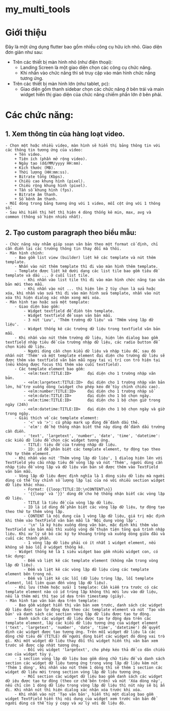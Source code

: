 # my_multi_tools

# Giới thiệu
Đây là một ứng dụng flutter bao gồm nhiều công cụ hữu ích nhỏ.
Giao diện đơn giản như sau:
- Trên các thiết bị màn hình nhỏ (như điện thoại):
    + Landing Screen là một giao diện chọn các công cụ chức năng.
    + Khi nhấn vào chức năng thì sẽ truy cập vào màn hình chức năng tương ứng.
- Trên các thiết bị màn hình lớn (như tablet, pc):
    + Giao diện gồm thanh sidebar chọn các chức năng ở bên trái và main widget hiển thị giao diện của chức năng chiếm phần lớn ở bên phải.

# Các chức năng:

## 1. Xem thông tin của hàng loạt video.
    - Chọn một hoặc nhiều video, màn hình sẽ hiển thị bảng thông tin với các thông tin tương ứng của video:
        + Tên video.
        + Tiện ích (phần mở rộng video).
        + Ngày tạo (dd/MM/yyyy HH:mm).
        + Kích thước (MB).
        + Thời lượng (HH:mm:ss).
        + Bitrate tổng (Kbps).
        + Chiều cao khung hình (pixel).
        + Chiều rộng khung hình (pixel).
        + Tần số khung hình (fps).
        + Bitrate âm thanh.
        + Số kênh âm thanh.
    - Mỗi dòng trong bảng tương ứng với 1 video, mỗi cột ứng với 1 thông số.
    - Sau khi hiển thị hết thì hiện 4 dòng thống kê min, max, avg và common (thông số hiện nhiều nhất).

## 2. Tạo custom paragraph theo biểu mẫu:
    - Chức năng này nhằm giúp soạn văn bản theo một format cố định, chỉ cần điền lại các trường thông tin thay đổi mà thôi.
    - Màn hình chính:
        - Bao gồm list view (builder) liệt kê các template và nút thêm template.
        - Nhấn vào nút thêm template thì đi vào màn hình thêm template.
        - Template được liệt kê dưới dạng các list tile bao gồm tiêu đề template và dấu ... ở cuối list tile.
            - Khi nhấn vào list tile thì đi vào màn hình chức năng tạo văn bản mới theo mẫu.
            - Khi nhấn vào nút ... thì hiện lên 2 tùy chọn là sửa hoặc xóa, khi nhấn vào sửa thì đi vào màn hình sửa template, nhấn vào nút xóa thì hiện dialog xác nhận xong mới xóa.
    - Màn hình tạo hoặc sửa một template:
        - Giao diện bao gồm:
            - Widget textfield để điền tên template.
            - Widget textfield để soạn vản bản mẫu.
            - 3 nút 'Lưu', 'Thêm trường dữ liệu' và 'THêm vòng lặp dữ liệu'.
            - Widget thống kê các trường dữ liệu trong textfield văn bản mẫu.
        - Khi nhấn vào nút thêm trường dữ liệu, hiện lên dialog bao gồm textfield nhập tiêu đề của trường nhập dữ liệu, các radio button để chọn kiểu dữ liệu. 
            - Người dùng cần chọn kiểu dữ liệu và nhập tiêu đề, sau đó nhấn nút 'Thêm' và một template element đại diện cho trường dữ liệu sẽ được thêm vào textfield văn bản mẫu ngay tại vị trí con trỏ hiện tại (nếu không được focus thì thêm vào cuối textfield).
        - Các template element bao gồm:
            - <elm:text:TITLE:ID>       đại diện cho 1 trường nhập văn bản.
            - <elm:largetext:TITLE:ID>  đại diện cho 1 trường nhập văn bản lớn, hỗ trợ xuống dòng (widget cho phép kéo để tùy chỉnh chiều cao).
            - <elm:number:TITLE:ID>     đại diện cho 1 trường nhập số
            - <elm:date:TITLE:ID>       đại diện cho 1 bộ chọn ngày.
            - <elm:time:TITLE:ID>       đại diện cho 1 bộ chọn giờ trong ngày (24h) 
            - <elm:datetime:TITLE:ID>   đại diện cho 1 bộ chọn ngày và giờ trong ngày.
        - Giải thích về các template element:
            - '<' và '>': cú pháp mark up đùng để đánh dấu thẻ.
            - 'elm': để hệ thống nhận biết thẻ này dùng để đánh dấu trường cần điền.
            - 'text', 'largetext', 'number', 'date', 'time', 'datetime': các kiểu dữ liệu để chọn các widget tương ứng.
            - TITLE: tiêu đề của trường nhập dữ liệu.
            - ID: id để phân biệt các template element, tự động tạo theo thứ tự thêm element.
        - Khi nhấn vào nút 'Thêm vòng lặp dữ liệu', 1 dialog hiện lên với TextField yêu cầu nhập tiêu đề vòng lặp và nút 'Thêm', người dùng cần nhập tiêu đề vòng lặp và dữ liệu văn bản sẽ được thêm vào TextField văn bản mẫu.
        - Vòng lặp dữ liệu được định nghĩa là 1 dòng siêu dữ liệu mà người dùng có thể tùy chỉnh số lượng lặp lại của nó với nhiều section widget dữ liệu khác nhau.
            - Format: {{loop:TITLE:ID:\nCONTENT\n}}
            - '{{loop' và '}}' dùng để cho hệ thống nhận biết các vòng lặp dữ liệu.
            - TITLE là tiêu đề của vòng lặp dữ liệu.
            - ID là id dùng để phân biệt các vòng lặp dữ liệu, tự động tạo theo thứ tự thêm vòng lặp.
            - CONTENT là nội dung của 1 vòng lặp dữ liệu, giá trị mặc định khi thêm vào TextField văn bản mẫu là 'Nội dung vòng lặp'.
            - '\n' là ký hiệu xuống dòng văn bản, mặc định khi thêm vào TextField văn bản mẫu thì xuống vòng để thuận tiện tỏng quá trình nhập liệu. Khi xử lý sẽ bỏ các ký tự khoảng trống và xuống dòng giữa đầu và cuối các thành phần.
            - 1 vòng lặp dữ liệu phải có ít nhất 1 widget element, nếu không sẽ báo lỗi ở widget thống kê.
        - Widget thống kê là 1 siêu widget bao gồm nhiều widget con, có tác dụng:
            - Đếm và liệt kê các template element (không nằm trong vòng lặp dữ liệu).
            - Đếm và liệt kê các vòng lặp dữ liệu cùng các template element bên trong nó.
            - Đếm và liệt kê các lỗi (dữ liệu trùng lặp, lỗi template element, lỗi liên quan đến vòng lặp dữ liệu).
        - Khi lưu (thêm hoặc sửa) 1 template: Cần kiểm tra trước có các template element nào có id trùng lặp không thì mới lưu vào dữ liệu, nếu là thêm mới thì tạo id dựa trên timestamp (giây).
    - Màn hình tạo văn bản dựa trên template:
        - Bao gồm widget hiển thị văn bản xem trước, danh sách các widget dữ liệu được tạo tự động dựa theo các template element và nút 'Tạo văn bản' và danh sách các section vòng lặp dữ liệu được tạo tự động.
        - Danh sách các widget dữ liệu được tạo tự động dựa trên các template element, lấy các kiểu dữ liệu tương ứng của widget element ('text', 'largetext', 'number', 'date', 'time', 'datetime') để quyết định các widget được tạo tương ứng. Trên mỗi widget dữ liệu là các dòng chữ tiêu đề (TITLE) để người dùng biết các widget đó đóng vai trò gì. Khi một widget dữ liệu thay đổi thì widget hiển thị văn bản xem trước sẽ được cập nhật tương ứng.
            - Đối với widget 'largetext', cho phép kéo thả để co dãn chiều cao của widget tùy ý.
        - 1 section vòng lặp dữ liệu bao gồm dòng chữ tiêu đề và danh sách section các widget dữ liệu tương ứng trong vòng lặp dữ liệu kèm nút 'Thêm 1 dòng', khi nhấn vào nút thêm 1 dòng thì sẽ thêm 1 section các widget dữ liệu mới trong section vòng lặp dữ liệu tương ứng.
            - Mỗi section các widget dữ liệu bao gồm danh sách các widget dữ iệu được tạo tự động (theo cơ chế bên trên) và nút 'Xóa dòng này', nếu chỉ còn 1 dòng dữ liệu trong vòng lặp dữ liệu thì nút này sẽ bị ẩn đi. Khi nhấn nút thì hiện dialog xác nhận xóa trước khi xóa.
        - Khi nhấn vào nút 'Tạo văn bản', hiển thị một dialog bao gồm widget TextField hiển thị nội dung của widget xem trước văn bản để người dùng có thể tùy ý copy và xử lý với dữ liệu đó.